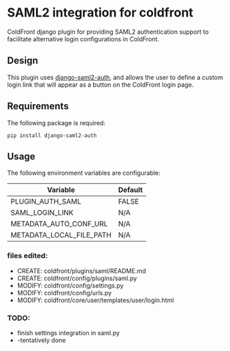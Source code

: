 # SAML2 integration for coldfront

ColdFront django plugin for providing SAML2 authentication support to facilitate alternative login configurations in ColdFront.

## Design

This plugin uses [django-saml2-auth](https://github.com/fangli/django-saml2-auth), and allows the user to define a custom login link that will appear as a button on the ColdFront login page.

## Requirements

The following package is required:

```
pip install django-saml2-auth
```

## Usage

The following environment variables are configurable:

| Variable                 | Default | 
| ------------------------ | ------- |
| PLUGIN_AUTH_SAML         | FALSE   |
| SAML_LOGIN_LINK          | N/A     |
| METADATA_AUTO_CONF_URL   | N/A     |
| METADATA_LOCAL_FILE_PATH | N/A     |

### files edited:

- CREATE: coldfront/plugins/saml/README.md
- CREATE: coldfront/config/plugins/saml.py
- MODIFY: coldfront/config/settings.py
- MODIFY: coldfront/config/urls.py
- MODIFY: coldfront/core/user/templates/user/login.html

### TODO:

- finish settings integration in saml.py
- -tentatively done